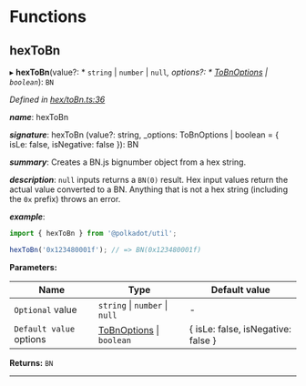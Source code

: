 

# Functions

<a id="hextobn"></a>

##  hexToBn

▸ **hexToBn**(value?: * `string` &#124; `number` &#124; `null`*, options?: * [ToBnOptions](../interfaces/_types_.tobnoptions.md) &#124; `boolean`*): `BN`

*Defined in [hex/toBn.ts:36](https://github.com/polkadot-js/common/blob/5585a16/packages/util/src/hex/toBn.ts#L36)*

*__name__*: hexToBn

*__signature__*: hexToBn (value?: string, \_options: ToBnOptions | boolean = { isLe: false, isNegative: false }): BN

*__summary__*: Creates a BN.js bignumber object from a hex string.

*__description__*: `null` inputs returns a `BN(0)` result. Hex input values return the actual value converted to a BN. Anything that is not a hex string (including the `0x` prefix) throws an error.

*__example__*:   

```javascript
import { hexToBn } from '@polkadot/util';

hexToBn('0x123480001f'); // => BN(0x123480001f)
```

**Parameters:**

| Name | Type | Default value |
| ------ | ------ | ------ |
| `Optional` value |  `string` &#124; `number` &#124; `null`| - |
| `Default value` options |  [ToBnOptions](../interfaces/_types_.tobnoptions.md) &#124; `boolean`|  { isLe: false, isNegative: false } |

**Returns:** `BN`

___

